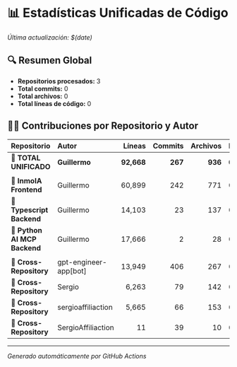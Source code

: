 # 📊 Estadísticas Unificadas de Código

*Última actualización: $(date)*

## 🔍 Resumen Global

- **Repositorios procesados:** 3
- **Total commits:** 0
- **Total archivos:** 0
- **Total líneas de código:** 0

## 👨‍💻 Contribuciones por Repositorio y Autor

| Repositorio | Autor | Líneas | Commits | Archivos | Distribución |
|:------------|:------|-------:|--------:|---------:|:-------------|
| **🌟 TOTAL UNIFICADO** | **Guillermo** | **92,668** | **267** | **936** | **0.0/0.0/0.0** |
| | | | | | |
| 📁 **InmoIA Frontend** | Guillermo | 60,899 | 242 | 771 | 0.0/0.0/0.0 |
| 📁 **Typescript Backend** | Guillermo | 14,103 | 23 | 137 | 0.0/0.0/0.0 |
| 📁 **Python AI MCP Backend** | Guillermo | 17,666 | 2 | 28 | 0.0/0.0/0.0 |
| | | | | | |
| 🔄 **Cross-Repository** | gpt-engineer-app[bot] | 13,949 | 406 | 267 | 0.0/0.0/0.0 |
| 🔄 **Cross-Repository** | Sergio | 6,263 | 79 | 142 | 0.0/0.0/0.0 |
| 🔄 **Cross-Repository** | sergioaffiliaction | 5,665 | 66 | 153 | 0.0/0.0/0.0 |
| 🔄 **Cross-Repository** | SergioAffiliaction | 11 | 39 | 10 | 0.0/0.0/0.0 |

---
*Generado automáticamente por GitHub Actions*